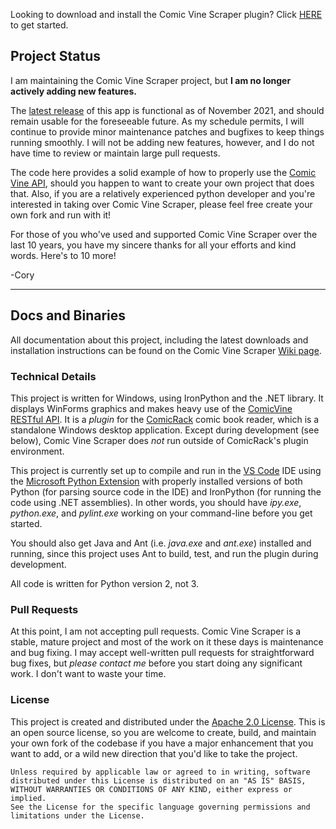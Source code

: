 Looking to download and install the Comic Vine Scraper plugin?  Click [HERE](https://github.com/cbanack/comic-vine-scraper/wiki/) to get started.

## Project Status

I am maintaining the Comic Vine Scraper project, but **I am no longer actively adding new features.**

The [latest release](https://github.com/cbanack/comic-vine-scraper/wiki/Download-and-Installation) of this app is functional as of November 2021, and should remain usable for the foreseeable future.  As my schedule permits, I will continue to provide minor maintenance patches and bugfixes to keep things running smoothly.   I will not be adding new features, however, and I do not have time to review or maintain large pull requests.

The code here provides a solid example of how to properly use the [Comic Vine API](http://comicvine.gamespot.com/api/), should you happen to want to create your own project that does that.   Also, if you are a relatively experienced python developer and you're interested in taking over Comic Vine Scraper, please feel free create your own fork and run with it!

For those of you who've used and supported Comic Vine Scraper over the last 10 years, you have my sincere thanks for all your efforts and kind words.  Here's to 10 more!

-Cory

------------------------------------------------------------------------------------

## Docs and Binaries

All documentation about this project, including the latest downloads and installation instructions
can be found on the Comic Vine Scraper [Wiki page](https://github.com/cbanack/comic-vine-scraper/wiki/).

### Technical Details
 
This project is written for Windows, using IronPython and the .NET library.  It displays WinForms graphics and makes heavy use of the [ComicVine RESTful API](http://www.comicvine.gamespot.com/api/).  It is a _plugin_ for the [ComicRack](http://comicrack.cyolito.com/) comic book reader, which is a standalone Windows desktop application.  Except during development (see below), Comic Vine Scraper does _not_ run outside of ComicRack's plugin environment.   

This project is currently set up to compile and run in the [VS Code](https://code.visualstudio.com/) IDE using the [Microsoft Python Extension](https://marketplace.visualstudio.com/items?itemName=ms-python.python) with properly installed versions of both Python (for parsing source code in the IDE) and IronPython (for running the code using .NET assemblies).  In other words, you should have _ipy.exe_, _python.exe_, and _pylint.exe_ working on your command-line before you get started.

You should also get Java and Ant (i.e. _java.exe_ and _ant.exe_) installed and running, since this project uses Ant to build, test, and run the plugin during development.

All code is written for Python version 2, not 3.

### Pull Requests

At this point, I am not accepting pull requests.  Comic Vine Scraper is a stable, mature project and most of the work on it these days is maintenance and bug fixing.  I may accept well-written pull requests for straightforward bug fixes, but _please contact me_ before you start doing any significant work.  I don't want to waste your time.

### License 

This project is created and distributed under the [Apache 2.0 License](https://www.apache.org/licenses/LICENSE-2.0).
This is an open source license, so you are welcome to create, build, and maintain your own fork of the codebase if you have a major enhancement that you want to add, or a wild new direction that you'd like to take the project.

    Unless required by applicable law or agreed to in writing, software 
    distributed under this License is distributed on an "AS IS" BASIS,
    WITHOUT WARRANTIES OR CONDITIONS OF ANY KIND, either express or implied.
    See the License for the specific language governing permissions and
    limitations under the License.
